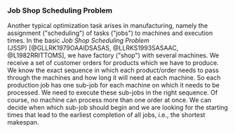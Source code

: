 ### Job Shop Scheduling Problem

Another typical optimization task arises in manufacturing, namely the assignment ("scheduling") of tasks ("jobs") to machines and execution times.
In the basic *Job Shop Scheduling Problem* (JSSP)&nbsp;[@GLLRK1979OAAIDSASAS, @LLRKS1993SASAAC, @L1982RRITTOMS], we have factory ("shop") with several machines.
We receive a set of customer orders for products which we have to produce.
We know the exact sequence in which each product/order needs to pass through the machines and how long it will need at each machine.
So each production job has one sub-job for each machine on which it needs to be processed.
We need to execute these sub-jobs in the right sequence.
Of course, no machine can process more than one order at once.
We can decide when which sub-job should begin and we are looking for the starting times that lead to the earliest completion of all jobs, i.e., the shortest makespan.

